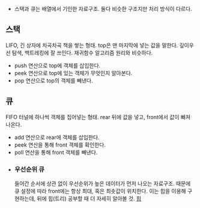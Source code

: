 * 스택과 큐는 배열에서 기인한 자료구조. 둘다 비슷한 구조지만 처리 방식이 다르다.

## 스택

LIFO, 긴 상자에 차곡차곡 책을 쌓는 형태. top은 맨 마지막에 넣는 값을 말한다. 깊이우선 탐색, 백트레킹에 잘 쓰인다. 재귀함수 알고리즘 원리와 비슷하다.
 
- push 연산으로 top에 객체를 삽입한다.
- peek 연산으로 top에 있는 객체가 무엇인지 알아본다.  
- pop 연산으로 top의 객체를 빼낸다.


## 큐

FIFO 터널에 하나씩 객체를 집어넣는 형태. rear 뒤에 값을 넣고, front에서 값이 빠져나온다.

- add 연산으로 rear에 객체를 삽입한다.
- peek 연산을 통해 front 객체를 확인한다.
- poll 연산을 통해 front 객체를 빼낸다. 

+ ### 우선순위 큐
  들어간 순서에 상관 없이 우선순위가 높은 데이터가 먼저 나오는 자료구조. 때문에 큐 설정에 따라 front에는 항상 최대, 혹은 최솟값이 위치한다. 이는 힙을 이용해 구현하는데, 뒤에 힙(트리) 공부할 때 더 자세히 알아볼 것.
  [힙](https://github.com/hongjaewonP/Algorithm/blob/main/6.%20%EA%B7%B8%EB%9E%98%ED%94%84/%EA%B7%B8%EB%9E%98%ED%94%84.md)
